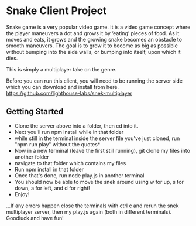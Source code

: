 # Snake Client Project

Snake game is a very popular video game. It is a video game concept where the player maneuvers a dot and grows it by ‘eating’ pieces of food. As it moves and eats, it grows and the growing snake becomes an obstacle to smooth maneuvers. The goal is to grow it to become as big as possible without bumping into the side walls, or bumping into itself, upon which it dies.

This is simply a multiplayer take on the genre.

Before you can run this client, you will need to be running the server side which you can download and install from here. https://github.com/lighthouse-labs/snek-multiplayer


## Getting Started

- Clone the server above into a folder, then cd into it.
- Next you'll run npm install while in that folder
- while still in the terminal inside the server file you've just cloned, run "npm run play" without the quotes*
- Now in a new terminal (leave the first still running), git clone my files into another folder
- navigate to that folder which contains my files
- Run npm install in that folder
- Once that's done, run node play.js in another terminal
- You should now be able to move the snek around using w for up, s for down, a for left, and d for right!
- Enjoy!



...If any errors happen close the terminals with ctrl c and rerun the snek multiplayer server, then my play.js again (both in different terminals). Goodluck and have fun!
